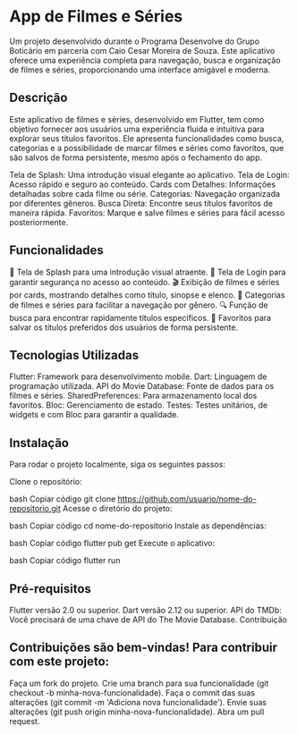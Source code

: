 # **App de Filmes e Séries**

Um projeto desenvolvido durante o Programa Desenvolve do Grupo Boticário em parceria com Caio Cesar Moreira de Souza. Este aplicativo oferece uma experiência completa para navegação, busca e organização de filmes e séries, proporcionando uma interface amigável e moderna.

## Descrição
Este aplicativo de filmes e séries, desenvolvido em Flutter, tem como objetivo fornecer aos usuários uma experiência fluida e intuitiva para explorar seus títulos favoritos. Ele apresenta funcionalidades como busca, categorias e a possibilidade de marcar filmes e séries como favoritos, que são salvos de forma persistente, mesmo após o fechamento do app.

Tela de Splash: Uma introdução visual elegante ao aplicativo.
Tela de Login: Acesso rápido e seguro ao conteúdo.
Cards com Detalhes: Informações detalhadas sobre cada filme ou série.
Categorias: Navegação organizada por diferentes gêneros.
Busca Direta: Encontre seus títulos favoritos de maneira rápida.
Favoritos: Marque e salve filmes e séries para fácil acesso posteriormente.


## Funcionalidades

📱 Tela de Splash para uma introdução visual atraente.
🔐 Tela de Login para garantir segurança no acesso ao conteúdo.
🎬 Exibição de filmes e séries por cards, mostrando detalhes como título, sinopse e elenco.
🎥 Categorias de filmes e séries para facilitar a navegação por gênero.
🔍 Função de busca para encontrar rapidamente títulos específicos.
💾 Favoritos para salvar os títulos preferidos dos usuários de forma persistente.


## Tecnologias Utilizadas

Flutter: Framework para desenvolvimento mobile.
Dart: Linguagem de programação utilizada.
API do Movie Database: Fonte de dados para os filmes e séries.
SharedPreferences: Para armazenamento local dos favoritos.
Bloc: Gerenciamento de estado.
Testes: Testes unitários, de widgets e com Bloc para garantir a qualidade.


## Instalação
Para rodar o projeto localmente, siga os seguintes passos:

Clone o repositório:

bash
Copiar código
git clone https://github.com/usuario/nome-do-repositorio.git
Acesse o diretório do projeto:

bash
Copiar código
cd nome-do-repositorio
Instale as dependências:

bash
Copiar código
flutter pub get
Execute o aplicativo:

bash
Copiar código
flutter run

## Pré-requisitos
Flutter versão 2.0 ou superior.
Dart versão 2.12 ou superior.
API do TMDb: Você precisará de uma chave de API do The Movie Database.
Contribuição


## Contribuições são bem-vindas! Para contribuir com este projeto:

Faça um fork do projeto.
Crie uma branch para sua funcionalidade (git checkout -b minha-nova-funcionalidade).
Faça o commit das suas alterações (git commit -m 'Adiciona nova funcionalidade').
Envie suas alterações (git push origin minha-nova-funcionalidade).
Abra um pull request.

